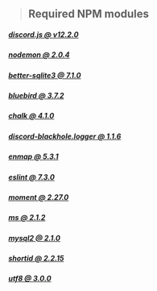 >## **Required NPM modules**


##### [discord.js @ v12.2.0](https://www.npmjs.com/package/discord.js)
##### [nodemon @ 2.0.4](https://www.npmjs.com/package/nodemon)
##### [better-sqlite3 @ 7.1.0](https://www.npmjs.com/package/better-sqlite3)
##### [bluebird @ 3.7.2](https://www.npmjs.com/package/bluebird)
##### [chalk @ 4.1.0](https://www.npmjs.com/package/chalk)
##### [discord-blackhole.logger @ 1.1.6](https://www.npmjs.com/package/discord-blackhole.logger)
##### [enmap @ 5.3.1](https://www.npmjs.com/package/enmap)
##### [eslint @ 7.3.0](https://www.npmjs.com/package/enmap)
##### [moment @ 2.27.0](https://www.npmjs.com/package/moment)
##### [ms @ 2.1.2](https://www.npmjs.com/package/ms)
##### [mysql2 @ 2.1.0](https://www.npmjs.com/package/mysql2)
##### [shortid @ 2.2.15](https://www.npmjs.com/package/shortid)
##### [utf8 @ 3.0.0](https://www.npmjs.com/package/utf8)